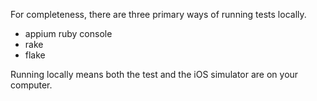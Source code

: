 
For completeness, there are three primary ways of running tests locally.

- appium ruby console
- rake
- flake

Running locally means both the test and the iOS simulator are on your computer.